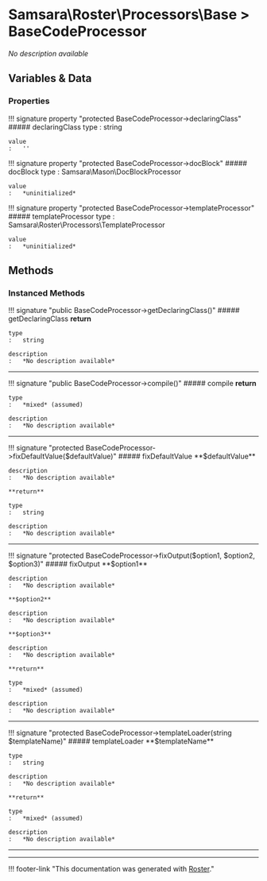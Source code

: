 # Samsara\Roster\Processors\Base > BaseCodeProcessor

*No description available*


## Variables & Data


### Properties

!!! signature property "protected BaseCodeProcessor->declaringClass"
    ##### declaringClass
    type
    :   string

    value
    :   ''

!!! signature property "protected BaseCodeProcessor->docBlock"
    ##### docBlock
    type
    :   Samsara\Mason\DocBlockProcessor

    value
    :   *uninitialized*

!!! signature property "protected BaseCodeProcessor->templateProcessor"
    ##### templateProcessor
    type
    :   Samsara\Roster\Processors\TemplateProcessor

    value
    :   *uninitialized*



## Methods


### Instanced Methods

!!! signature "public BaseCodeProcessor->getDeclaringClass()"
    ##### getDeclaringClass
    **return**

    type
    :   string

    description
    :   *No description available*
    
---

!!! signature "public BaseCodeProcessor->compile()"
    ##### compile
    **return**

    type
    :   *mixed* (assumed)

    description
    :   *No description available*
    
---

!!! signature "protected BaseCodeProcessor->fixDefaultValue($defaultValue)"
    ##### fixDefaultValue
    **$defaultValue**

    description
    :   *No description available*

    **return**

    type
    :   string

    description
    :   *No description available*
    
---

!!! signature "protected BaseCodeProcessor->fixOutput($option1, $option2, $option3)"
    ##### fixOutput
    **$option1**

    description
    :   *No description available*

    **$option2**

    description
    :   *No description available*

    **$option3**

    description
    :   *No description available*

    **return**

    type
    :   *mixed* (assumed)

    description
    :   *No description available*
    
---

!!! signature "protected BaseCodeProcessor->templateLoader(string $templateName)"
    ##### templateLoader
    **$templateName**

    type
    :   string

    description
    :   *No description available*

    **return**

    type
    :   *mixed* (assumed)

    description
    :   *No description available*
    
---




---
!!! footer-link "This documentation was generated with [Roster](https://jordanrl.github.io/Roster/)."